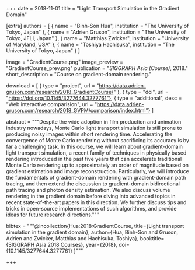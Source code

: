 +++
date = 2018-11-01
title = "Light Transport Simulation in the Gradient Domain"

[extra]
authors = [
    { name = "Binh-Son Hua", institution = "The University of Tokyo, Japan" },
    { name = "Adrien Gruson", institution = "The University of Tokyo, JFLI, Japan" },
    { name = "Matthias Zwicker", institution = "University of Maryland, USA" },
    { name = "Toshiya Hachisuka", institution = "The University of Tokyo, Japan" }
]

image = "GradientCourse.png"
image_preview = "GradientCourse_prev.png"
publication = "*SIGGRAPH Asia (Course)*, 2018."
short_description = "Course on gradient-domain rendering."

download = [
    { type = "project", url = "https://data.adrien-gruson.com/research/2018_GradientCourse/" },
    { type = "doi", url = "https://doi.org/10.1145/3277644.3277761"},
    { type = "additional", desc = "Web interactive comparision", url = "https://data.adrien-gruson.com/research/2018_GVPM/comparison/index.html"}
]

abstract = """Despite the wide adoption in film production and animation industry nowadays, Monte Carlo light transport simulation is still prone to producing noisy images within short rendering time. Accelerating the convergence of Monte Carlo rendering without sacrificing its accuracy is by far a challenging task. In this course, we will learn about gradient-domain light transport simulation, a recent family of techniques in physically based rendering introduced in the past five years that can accelerate traditional Monte Carlo rendering up to approximately an order of magnitude based on gradient estimation and image reconstruction. Particularly, we will introduce the fundamentals of gradient-domain rendering with gradient-domain path tracing, and then extend the discussion to gradient-domain bidirectional path tracing and photon density estimation. We also discuss volume rendering in the gradient domain before diving into advanced topics in recent state-of-the-art papers in this direction. We further discuss tips and tricks in open-source implementations of such algorithms, and provide ideas for future research directions."""

bibtex = """@incollection{Hua:2018:GradientCourse,
  title={Light transport simulation in the gradient domain},
  author={Hua, Binh-Son and Gruson, Adrien and Zwicker, Matthias and Hachisuka, Toshiya},
  booktitle={SIGGRAPH Asia 2018 Courses},
  year={2018},
  doi={10.1145/3277644.3277761}
}"""

+++
